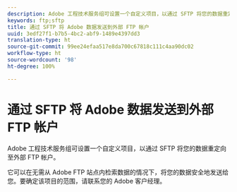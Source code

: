 ```yaml
---
description: Adobe 工程技术服务组可设置一个自定义项目，以通过 SFTP 将您的数据重定向至外部 FTP 帐户。
keywords: ftp;sftp
title: 通过 SFTP 将 Adobe 数据发送到外部 FTP 帐户
uuid: 3edf27f1-b7b5-4bc2-abf9-1489e4397dd3
translation-type: ht
source-git-commit: 99ee24efaa517e8da700c67818c111c4aa90dc02
workflow-type: ht
source-wordcount: '98'
ht-degree: 100%

---
```



# 通过 SFTP 将 Adobe 数据发送到外部 FTP 帐户

Adobe 工程技术服务组可设置一个自定义项目，以通过 SFTP 将您的数据重定向至外部 FTP 帐户。

它可以在无需从 Adobe FTP 站点内检索数据的情况下，将您的数据安全地发送给您。要确定该项目的范围，请联系您的 Adobe 客户经理。
